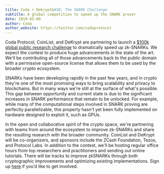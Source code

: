 ```yaml
---
title: Coda + Dekrypt&#58; The SNARK Challenge
subtitle: A global competition to speed up the SNARK prover
date: 2019-05-09
author: Coda
author_website: https://twitter.com/codaprotocol
---
```


Coda Protocol, CoinList, and DeKrypt are partnering to launch a [$100k global public research challenge](https://coinlist.co/build/coda) to dramatically speed up zk-SNARKs. We expect the contest to produce huge advancements in the state of the art. We'll be contributing all of those advancements back to the public domain with a permissive open-source license that allows them to be used by the broader crypto ecosystem.

SNARKs have been developing rapidly in the past few years, and in crypto they're one of the most promising ways to bring scalability and privacy to blockchains. But in many ways we're still at the surface of what's possible. This gap between opportunity and current state is due to the significant increases in SNARK performance that remain to be unlocked. For example, while many of the computational steps involved in SNARK proving are perfectly parallelizable, this property hasn't yet been fully implemented on hardware designed to exploit it, such as GPUs. 

In the open and collaborative spirit of the crypto space, we're partnering with teams from around the ecosystem to improve zk-SNARKs and share the resulting research with the broader community. CoinList and DeKrypt will be co-organizers, and sponsors include the ZCash Foundation, Tezos, and Protocol Labs. In addition to the contest, we'll be hosting regular office hours from top researchers and practitioners and sending out online tutorials. There will be tracks to improve zkSNARKs through both cryptographic improvements and optimizing existing implementations. Sign up [here](https://coinlist.co/build/coda) if you’d like to get involved.
